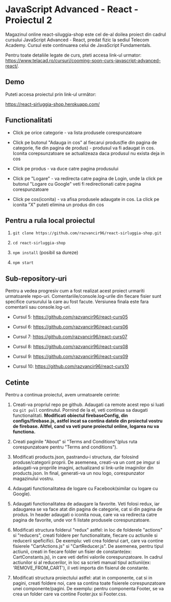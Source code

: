 # JavaScript Advanced - React - Proiectul 2

Magazinul online react-siluggia-shop este cel de-al doilea proiect din cadrul cursului JavaScript Advanced - React, predat fizic la sediul Telecom Academy. Cursul este continuarea celui de JavaScript Fundamentals. 

Pentru toate detaliile legate de curs, pteti accesa link-ul urmator: https://www.telacad.ro/cursuri/cooming-soon-curs-javascript-advanced-react/.

## Demo

Puteti accesa proiectul prin link-ul următor:

https://react-sirluggia-shop.herokuapp.com/ 


## Functionalitati

* Click pe orice categorie - va lista produsele corespunzatoare

* Click pe butonul "Adauga in cos" al fiecarui produs(fie din pagina de categorie, fie din pagina de produs) - produsul va fi adaugat in cos. Iconita corepsunzatoare se actualizeaza daca produsul nu exista deja in cos

* Click pe produs - va duce catre pagina produsului

* Click pe "Logare" - va redirecta catre pagina de Login, unde la click pe butonul "Logare cu Google" veti fi redirectionati catre pagina corespunzatoare

* Click pe cos(iconita) - va afisa produsele adaugate in cos. La click pe iconita "X" puteti elimina un produs din cos


## Pentru a rula local proiectul

1. `git clone https://github.com/razvancir96/react-sirluggia-shop.git`

2. `cd react-sirluggia-shop`

3. `npm install` (posibil sa dureze)

4. `npm start`


## Sub-repository-uri

Pentru a vedea progresiv cum a fost realizat acest proiect urmariti urmatoarele repo-uri. Comentariile/console.log-urile din fiecare fisier sunt specifice cursurului la care au fost facute. Versiunea finala este fara comentarii sau console.log-uri.

* Cursul 5: https://github.com/razvancir96/react-curs05

* Cursul 6: https://github.com/razvancir96/react-curs06

* Cursul 7: https://github.com/razvancir96/react-curs07

* Cursul 8: https://github.com/razvancir96/react-curs08

* Cursul 9: https://github.com/razvancir96/react-curs09

* Cursul 10: https://github.com/razvancir96/react-curs10


## Cetinte

Pentru a continua proiectul, avem urmatoarele cerinte:

1. Creati-va propriul repo pe github. Adaugati ca remote acest repo si luati cu `git pull` continutul. Pornind de la el, veti continua sa daugati functionalitati. **Modificati obiectul firebaseConfig, din configs/firebase.js, astfel incat sa contina datele din proiectul vostru de firebase. Altfel, cand va veti pune proiectul online, logarea nu va functiona.**

2. Creati paginile "About" si "Terms and Conditions"(plus ruta corespunzatoare pentru "Terms and conditions").

3. Modificati products.json, pastrandu-i structura, dar folosind produse/categorii proprii. De asemenea, creati-va un cont pe imgur si adaugati-va propriile imagini, actualizand si link-urile imaginilor din products.json. In final, generati-va un nou logo, corespunzator magazinului vostru.

4. Adaugati functionalitatea de logare cu Facebook(similar cu logare cu Google).

5. Adaugati functionalitatea de adaugare la favorite. Veti folosi redux, iar adaugarea se va face atat din pagina de categorie, cat si din pagina de produs. In header adaugati o iconita noua, care va va redirecta catre pagina de favorite, unde vor fi listate produsele corespunzatoare.

6. Modificati structura folderul "redux" astfel: in loc de folderele "actions" si "reducers", creati foldere per functionalitate, fiecare cu actiunile si reducerii speficifici. De exemplu: veti crea folderul cart, care va contine fisierele "CartActions.js" si "CartReducer.js".
De asemenea, pentru tipul actiunii, creati in fiecare folder un fisier de constante(ex: CartConstants.js), in care veti defini valorile corespunzatoare. In cadrul actiunilor si al reducerilor, in loc sa scrieti manual tipul actiunii(ex: 'REMOVE_FROM_CART'), il veti importa din fisierul de constante.

7. Modificati structura proiectului astfel: atat in componente, cat si in pagini, creati foldere noi, care sa contina toate fisierele corespunzatoare unei componente/pagini. De exemplu: pentru componenta Footer, se va crea un folder care va contine Footer.jsx si Footer.css.


